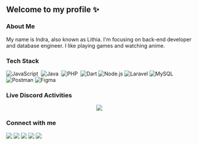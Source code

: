 ## Welcome to my profile ✨

### About Me
My name is Indra, also known as Lithia. I'm focusing on back-end developer and database engineer. I like playing games and watching anime. 

### Tech Stack
![JavaScript](https://img.shields.io/badge/-JavaScript-05122A?style=flat&logo=javascript)&nbsp;
![Java](https://img.shields.io/badge/-Java-05122A?style=flat&logo=Java)&nbsp;
![PHP](https://img.shields.io/badge/PHP-05122A?style=flat&logo=php)&nbsp;
![Dart](https://img.shields.io/badge/-Dart-05122A?style=flat&logo=dart)
![Node.js](https://img.shields.io/badge/-Node.js-05122A?style=flat&logo=node.js)
![Laravel](https://img.shields.io/badge/-Laravel-05122A?style=flat&logo=laravel)
![MySQL](https://img.shields.io/badge/-MySQL-05122A?style=flat&logo=mysql)
![Postman](https://img.shields.io/badge/-Postman-05122A?style=flat&logo=postman)
![Figma](https://img.shields.io/badge/-Figma-05122A?style=flat&logo=figma)


### Live Discord Activities
<p align="center">
    <img src = "https://discord.c99.nl/widget/theme-1/354944887885660161.png">
</p>

### Connect with me
<p align="left">
<a href="https://www.linkedin.com/in/mbagusi"><img src="https://img.shields.io/badge/-Muhammad%20Bagus%20Indrawan-0077B5?style=flat&logo=Linkedin&logoColor=white"/></a>
<a href="https://www.instagram.com/indralth"><img src="https://img.shields.io/badge/-@indralth-E4405F?style=flat&logo=Instagram&logoColor=white"/></a>
<a href="https://www.facebook.com/indradeonaru"><img src="https://img.shields.io/badge/-Indra%20Deonaru-2659B6?style=flat&logo=Facebook&logoColor=white"/></a>
<a href="https://www.discord.com/lithiaa"><img src="https://img.shields.io/badge/-lithiaa-523EAE?style=flat&logo=Discord&logoColor=white"/></a>
<a href="https://steamcommunity.com/id/radeonaru"><img src="https://img.shields.io/badge/-Lithia-08037E?style=flat&logo=Steam&logoColor=white"/></a>
</p>
<!--
**radeonaru/radeonaru** is a ✨ _special_ ✨ repository because its `README.md` (this file) appears on your GitHub profile.

Here are some ideas to get you started:

- 🔭 I’m currently working on ...
- 🌱 I’m currently learning ...
- 👯 I’m looking to collaborate on ...
- 🤔 I’m looking for help with ...
- 💬 Ask me about ...
- 📫 How to reach me: ...
- 😄 Pronouns: ...
- ⚡ Fun fact: ...
-->
